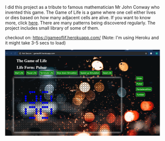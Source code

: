 I did this project as a tribute to famous mathematician Mr John Conway who invented this game. The Game of Life is a game where one cell either lives or dies based on how many adjacent cells are alive. If you want to know more, click [here](https://en.wikipedia.org/wiki/Conway%27s_Game_of_Life). There are many patterns being discovered regularly. The project includes small library of some of them.     

checkout on: https://gameoflif.herokuapp.com/  (Note: I'm using Heroku and it might take 3-5 secs to load)

![Image](site.gif)
